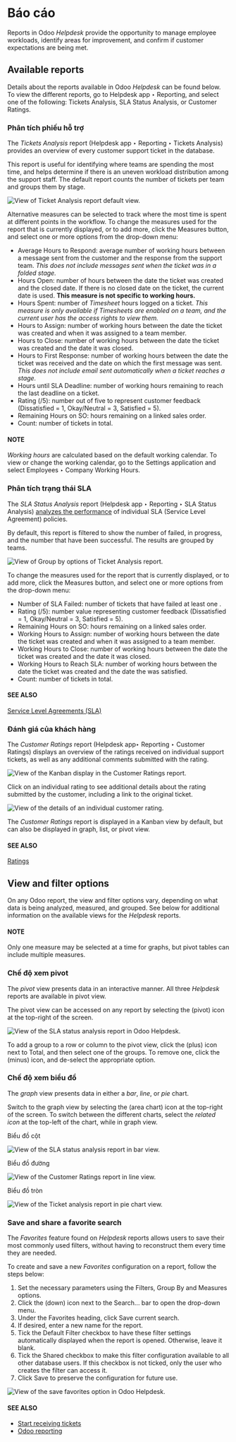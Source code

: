 # Báo cáo

Reports in Odoo *Helpdesk* provide the opportunity to manage employee workloads, identify areas for
improvement, and confirm if customer expectations are being met.

## Available reports

Details about the reports available in Odoo *Helpdesk* can be found below. To view the different
reports, go to Helpdesk app ‣ Reporting, and select one of the following:
Tickets Analysis, SLA Status Analysis, or Customer Ratings.

### Phân tích phiếu hỗ trợ

The *Tickets Analysis* report (Helpdesk app ‣ Reporting ‣ Tickets Analysis)
provides an overview of every customer support ticket in the database.

This report is useful for identifying where teams are spending the most time, and helps determine if
there is an uneven workload distribution among the support staff. The default report counts the
number of tickets per team and groups them by stage.

![View of Ticket Analysis report default view.](../../../../_images/tickets-default.png)

Alternative measures can be selected to track where the most time is spent at different points in
the workflow. To change the measures used for the report that is currently displayed, or to add
more, click the Measures button, and select one or more options from the drop-down
menu:

- Average Hours to Respond: average number of working hours between a message sent from
  the customer and the response from the support team. *This does not include messages sent when
  the ticket was in a folded stage.*
- Hours Open: number of hours between the date the ticket was created and the closed
  date. If there is no closed date on the ticket, the current date is used. **This measure is not
  specific to working hours.**
- Hours Spent: number of *Timesheet* hours logged on a ticket. *This
  measure is only available if Timesheets are enabled on a team, and the current user has the access
  rights to view them.*
- Hours to Assign: number of working hours between the date the ticket was created and
  when it was assigned to a team member.
- Hours to Close: number of working hours between the date the ticket was created and
  the date it was closed.
- Hours to First Response: number of working hours between the date the ticket was
  received and the date on which the first message was sent. *This does not include email sent
  automatically when a ticket reaches a stage.*
- Hours until SLA Deadline: number of working hours remaining to reach the last 
  deadline on a ticket.
- Rating (/5): number out of five to represent customer feedback (Dissatisfied = 1,
  Okay/Neutral = 3, Satisfied = 5).
- Remaining Hours on SO: hours remaining on a linked sales order.
- Count: number of tickets in total.

#### NOTE
*Working hours* are calculated based on the default working calendar. To view or change the
working calendar, go to the Settings application and select
Employees ‣ Company Working Hours.

### Phân tích trạng thái SLA

The *SLA Status Analysis* report (Helpdesk app ‣ Reporting ‣ SLA Status
Analysis) [analyzes the performance](sla.md#helpdesk-analyze-sla-performance) of individual SLA
(Service Level Agreement) policies.

By default, this report is filtered to show the number of  failed, in progress, and the number
that have been successful. The results are grouped by teams.

![View of Group by options of Ticket Analysis report.](../../../../_images/sla-status.png)

To change the measures used for the report that is currently displayed, or to add more, click the
Measures button, and select one or more options from the drop-down menu:

- Number of SLA Failed: number of tickets that have failed at least one .
- Rating (/5): number value representing customer feedback (Dissatisfied = 1,
  Okay/Neutral = 3, Satisfied = 5).
- Remaining Hours on SO: hours remaining on a linked sales order.
- Working Hours to Assign: number of working hours between the date the ticket was
  created and when it was assigned to a team member.
- Working Hours to Close: number of working hours between the date the ticket was
  created and the date it was closed.
- Working Hours to Reach SLA: number of working hours between the date the ticket was
  created and the date the  was satisfied.
- Count: number of tickets in total.

#### SEE ALSO
[Service Level Agreements (SLA)](sla.md)

### Đánh giá của khách hàng

The *Customer Ratings* report (Helpdesk app‣ Reporting ‣ Customer Ratings)
displays an overview of the ratings received on individual support tickets, as well as any
additional comments submitted with the rating.

![View of the Kanban display in the Customer Ratings report.](../../../../_images/customer-ratings.png)

Click on an individual rating to see additional details about the rating submitted by the customer,
including a link to the original ticket.

![View of the details of an individual customer rating.](../../../../_images/ratings-details.png)

The *Customer Ratings* report is displayed in a Kanban view by default, but can also be displayed
in graph, list, or pivot view.

#### SEE ALSO
[Ratings](ratings.md)

## View and filter options

On any Odoo report, the view and filter options vary, depending on what data is being analyzed,
measured, and grouped. See below for additional information on the available views for the
*Helpdesk* reports.

#### NOTE
Only one measure may be selected at a time for graphs, but pivot tables can include multiple
measures.

### Chế độ xem pivot

The *pivot* view presents data in an interactive manner. All three *Helpdesk* reports are available
in pivot view.

The pivot view can be accessed on any report by selecting the <i class="oi oi-view-pivot"></i>
(pivot) icon at the top-right of the screen.

![View of the SLA status analysis report in Odoo Helpdesk.](../../../../_images/pivot-view4.png)

To add a group to a row or column to the pivot view, click the <i class="fa fa-plus-square"></i>
(plus) icon next to Total, and then select one of the groups. To remove one,
click the <i class="fa fa-minus-square-o"></i> (minus) icon, and de-select the appropriate option.

### Chế độ xem biểu đồ

The *graph* view presents data in either a *bar*, *line*, or *pie* chart.

Switch to the graph view by selecting the <i class="fa fa-area-chart"></i> (area chart) icon at the
top-right of the screen. To switch between the different charts, select the *related icon* at the
top-left of the chart, while in graph view.

Biểu đồ cột

![View of the SLA status analysis report in bar view.](../../../../_images/bar-chart4.png)

Biểu đồ đường

![View of the Customer Ratings report in line view.](../../../../_images/line-chart2.png)

Biểu đồ tròn

![View of the Ticket analysis report in pie chart view.](../../../../_images/pie-chart1.png)

### Save and share a favorite search

The *Favorites* feature found on *Helpdesk* reports allows users to save their most commonly used
filters, without having to reconstruct them every time they are needed.

To create and save a new *Favorites* configuration on a report, follow the steps below:

1. Set the necessary parameters using the Filters, Group By and
   Measures options.
2. Click the <i class="fa fa-caret-down"></i> (down) icon next to the Search... bar to
   open the drop-down menu.
3. Under the Favorites heading, click Save current search.
4. If desired, enter a new name for the report.
5. Tick the Default Filter checkbox to have these filter settings automatically
   displayed when the report is opened. Otherwise, leave it blank.
6. Tick the Shared checkbox to make this filter configuration available to all other
   database users. If this checkbox is not ticked, only the user who creates the filter can access
   it.
7. Click Save to preserve the configuration for future use.

![View of the save favorites option in Odoo Helpdesk.](../../../../_images/save-filters.png)

#### SEE ALSO
- [Start receiving tickets](receiving_tickets.md)
- [Odoo reporting](../../../essentials/reporting.md)

